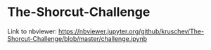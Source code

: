 # The-Shorcut-Challenge

Link to nbviewer: https://nbviewer.jupyter.org/github/kruschev/The-Shorcut-Challenge/blob/master/challenge.ipynb
